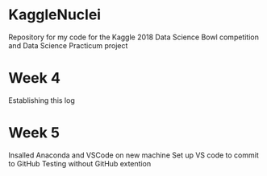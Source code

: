 # KaggleNuclei
Repository for my code for the Kaggle 2018 Data Science Bowl competition and Data Science Practicum project

# Week 4
Establishing this log

# Week 5 
Insalled Anaconda and VSCode on new machine
Set up VS code to commit to GitHub 
Testing without GitHub extention